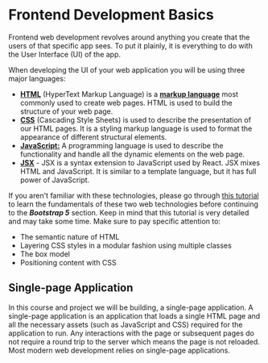 # Frontend Development Basics

Frontend web development revolves around anything you create that the users of that specific app sees. To put it plainly, it is everything to do with the User Interface (UI) of the app.

When developing the UI of your web application you will be using three major languages:

- [**HTML**](https://www.w3schools.com/html/) (HyperText Markup Language) is a [**markup language**](https://en.wikipedia.org/wiki/Markup_language) most commonly used to create web pages. HTML is used to build the structure of your web page.
- [**CSS**](https://www.w3schools.com/css/default.asp) (Cascading Style Sheets) is used to describe the presentation of our HTML pages. It is a styling markup language is used to format the appearance of different structural elements. 
- [**JavaScript:**](https://www.w3schools.com/js/default.asp) A programming language is used to describe the functionality and handle all the dynamic elements on the web page. 
- [**JSX**](https://react.dev/learn/writing-markup-with-jsx) - JSX is a syntax extension to JavaScript used by React. JSX mixes HTML and JavaScript. It is similar to a template language, but it has full power of JavaScript.

If you aren't familiar with these technologies, please go through [this tutorial](http://learn.shayhowe.com) to learn the fundamentals of these two web technologies before continuing to the ***Bootstrap 5*** section. Keep in mind that this tutorial is very detailed and may take some time. Make sure to pay specific attention to:

- The semantic nature of HTML
- Layering CSS styles in a modular fashion using multiple classes
- The box model
- Positioning content with CSS

## Single-page Application

In this course and project we will be building, a single-page application. A single-page application is an application that loads a single HTML page and all the necessary assets (such as JavaScript and CSS) required for the application to run. Any interactions with the page or subsequent pages do not require a round trip to the server which means the page is not reloaded. Most modern web development relies on single-page applications.
